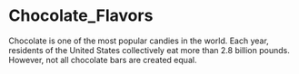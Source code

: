 # Chocolate_Flavors
Chocolate is one of the most popular candies in the world. Each year, residents of the United States collectively eat more than 2.8 billion pounds. However, not all chocolate bars are created equal.
